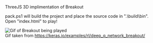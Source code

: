 ThreeJS 3D implimentation of Breakout

pack.ps1 will build the project and place the source code in ".\build\bin". Open "index.html" to play!

![Gif of Breakout being played](https://i.imgur.com/Z1K6qBQ.gif)
</br>Gif taken from https://keras.io/examples/rl/deep_q_network_breakout/
